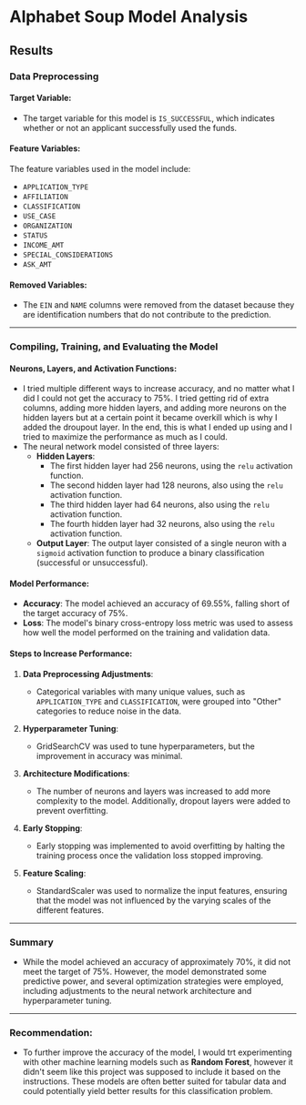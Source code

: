 # Alphabet Soup Model Analysis

## Results

### Data Preprocessing

#### Target Variable:
- The target variable for this model is `IS_SUCCESSFUL`, which indicates whether or not an applicant successfully used the funds.

#### Feature Variables:
The feature variables used in the model include:
- `APPLICATION_TYPE`
- `AFFILIATION`
- `CLASSIFICATION`
- `USE_CASE`
- `ORGANIZATION`
- `STATUS`
- `INCOME_AMT`
- `SPECIAL_CONSIDERATIONS`
- `ASK_AMT`

#### Removed Variables:
- The `EIN` and `NAME` columns were removed from the dataset because they are identification numbers that do not contribute to the prediction.

---

### Compiling, Training, and Evaluating the Model

#### Neurons, Layers, and Activation Functions:
- I tried multiple different ways to increase accuracy, and no matter what I did I could not get the accuracy to 75%. I tried getting rid of extra columns, adding more hidden layers, and adding more neurons on the hidden layers but at a certain point it became overkill which is why I added the droupout layer. In the end, this is what I ended up using and I tried to maximize the performance as much as I could. 
- The neural network model consisted of three layers:
  - **Hidden Layers**:
    - The first hidden layer had 256 neurons, using the `relu` activation function.
    - The second hidden layer had 128 neurons, also using the `relu` activation function.
    - The third hidden layer had 64 neurons, also using the `relu` activation function.
    - The fourth hidden layer had 32 neurons, also using the `relu` activation function.
  - **Output Layer**: The output layer consisted of a single neuron with a `sigmoid` activation function to produce a binary classification (successful or unsuccessful).

#### Model Performance:
- **Accuracy**: The model achieved an accuracy of 69.55%, falling short of the target accuracy of 75%.
- **Loss**: The model's binary cross-entropy loss metric was used to assess how well the model performed on the training and validation data.

#### Steps to Increase Performance:
1. **Data Preprocessing Adjustments**: 
   - Categorical variables with many unique values, such as `APPLICATION_TYPE` and `CLASSIFICATION`, were grouped into "Other" categories to reduce noise in the data.
   
2. **Hyperparameter Tuning**: 
   - GridSearchCV was used to tune hyperparameters, but the improvement in accuracy was minimal.
   
3. **Architecture Modifications**: 
   - The number of neurons and layers was increased to add more complexity to the model. Additionally, dropout layers were added to prevent overfitting.
   
4. **Early Stopping**: 
   - Early stopping was implemented to avoid overfitting by halting the training process once the validation loss stopped improving.
   
5. **Feature Scaling**: 
   - StandardScaler was used to normalize the input features, ensuring that the model was not influenced by the varying scales of the different features.

---

### Summary
- While the model achieved an accuracy of approximately 70%, it did not meet the target of 75%. However, the model demonstrated some predictive power, and several optimization strategies were employed, including adjustments to the neural network architecture and hyperparameter tuning.

---

### Recommendation:
- To further improve the accuracy of the model, I would trt experimenting with other machine learning models such as **Random Forest**, however it didn't seem like this project was supposed to include it based on the instructions. These models are often better suited for tabular data and could potentially yield better results for this classification problem.
